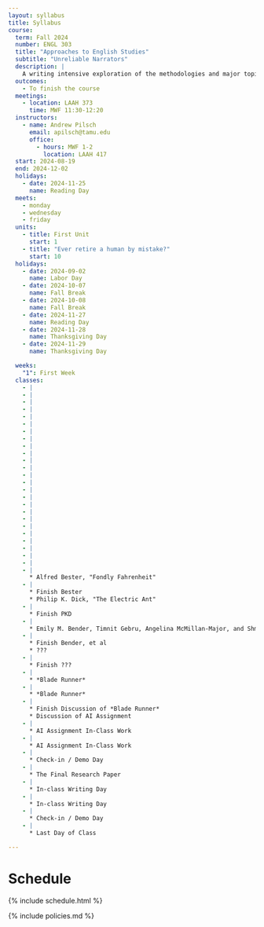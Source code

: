 ```yaml
---
layout: syllabus
title: Syllabus
course:
  term: Fall 2024
  number: ENGL 303
  title: "Approaches to English Studies"
  subtitle: "Unreliable Narrators"
  description: |
    A writing intensive exploration of the methodologies and major topics of English studies.
  outcomes:
    - To finish the course
  meetings:
    - location: LAAH 373
      time: MWF 11:30-12:20
  instructors:
    - name: Andrew Pilsch
      email: apilsch@tamu.edu
      office:
        - hours: MWF 1-2
          location: LAAH 417
  start: 2024-08-19
  end: 2024-12-02
  holidays:
    - date: 2024-11-25
      name: Reading Day
  meets:
    - monday
    - wednesday
    - friday
  units:
    - title: First Unit
      start: 1
    - title: "Ever retire a human by mistake?"
      start: 10
  holidays:
    - date: 2024-09-02
      name: Labor Day
    - date: 2024-10-07
      name: Fall Break
    - date: 2024-10-08
      name: Fall Break
    - date: 2024-11-27
      name: Reading Day
    - date: 2024-11-28
      name: Thanksgiving Day
    - date: 2024-11-29
      name: Thanksgiving Day

  weeks:
    "1": First Week
  classes:
    - |
    - |
    - |
    - |
    - |
    - |
    - |
    - |
    - |
    - |
    - |
    - |
    - |
    - |
    - |
    - |
    - |
    - |
    - |
    - |
    - |
    - |
    - |
    - |
    - |
    - |
      * Alfred Bester, "Fondly Fahrenheit"
    - |
      * Finish Bester
      * Philip K. Dick, "The Electric Ant"
    - |
      * Finish PKD
    - |
      * Emily M. Bender, Timnit Gebru, Angelina McMillan-Major, and Shmargert Shmitchell, ["On the Dangers of Stochastic Parrots"](https://dl-acm-org.srv-proxy1.library.tamu.edu/doi/pdf/10.1145/3442188.3445922)
    - |
      * Finish Bender, et al
      * ???
    - |
      * Finish ???
    - |
      * *Blade Runner*
    - |
      * *Blade Runner*
    - |
      * Finish Discussion of *Blade Runner*
      * Discussion of AI Assignment
    - |
      * AI Assignment In-Class Work
    - |
      * AI Assignment In-Class Work
    - |
      * Check-in / Demo Day
    - |
      * The Final Research Paper
    - |
      * In-class Writing Day
    - |
      * In-class Writing Day
    - |
      * Check-in / Demo Day
    - |
      * Last Day of Class

---
```


# Schedule

{% include schedule.html %}

{% include policies.md %}
